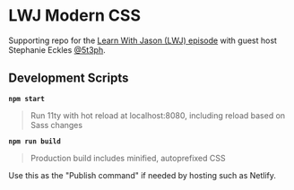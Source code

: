 # LWJ Modern CSS

Supporting repo for the [Learn With Jason (LWJ) episode](https://www.learnwithjason.dev/modern-css-grid-aspect-ratio-container-queries-and-more) with guest host Stephanie Eckles [@5t3ph](https://twitter.com/5t3ph).

## Development Scripts

**`npm start`**

> Run 11ty with hot reload at localhost:8080, including reload based on Sass changes

**`npm run build`**

> Production build includes minified, autoprefixed CSS

Use this as the "Publish command" if needed by hosting such as Netlify.
